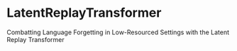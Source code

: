 # LatentReplayTransformer
Combatting Language Forgetting in Low-Resourced Settings with the Latent Replay Transformer
